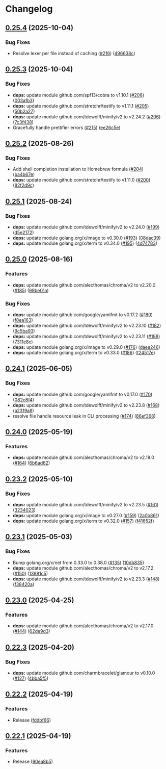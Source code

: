 # Changelog

## [0.25.4](https://github.com/koki-develop/gat/compare/v0.25.3...v0.25.4) (2025-10-04)


### Bug Fixes

* Resolve lexer per file instead of caching ([#216](https://github.com/koki-develop/gat/issues/216)) ([496638c](https://github.com/koki-develop/gat/commit/496638cbe4641c4201cb3a3f832155b117fa8f40))

## [0.25.3](https://github.com/koki-develop/gat/compare/v0.25.2...v0.25.3) (2025-10-04)


### Bug Fixes

* **deps:** update module github.com/spf13/cobra to v1.10.1 ([#208](https://github.com/koki-develop/gat/issues/208)) ([003a1b3](https://github.com/koki-develop/gat/commit/003a1b33403544ff86c0026e555fd9c50459682d))
* **deps:** update module github.com/stretchr/testify to v1.11.1 ([#205](https://github.com/koki-develop/gat/issues/205)) ([50b2a27](https://github.com/koki-develop/gat/commit/50b2a2752b3dcc10b7c655ba35037c9fceecaf12))
* **deps:** update module github.com/tdewolff/minify/v2 to v2.24.2 ([#206](https://github.com/koki-develop/gat/issues/206)) ([7c3f438](https://github.com/koki-develop/gat/commit/7c3f43820eae256427d746d9664ca71dcc01c351))
* Gracefully handle prettifier errors ([#215](https://github.com/koki-develop/gat/issues/215)) ([ee26c5e](https://github.com/koki-develop/gat/commit/ee26c5ee88995b005153d2ff04d66ad642f3821d))

## [0.25.2](https://github.com/koki-develop/gat/compare/v0.25.1...v0.25.2) (2025-08-26)


### Bug Fixes

* Add shell completion installation to Homebrew formula ([#204](https://github.com/koki-develop/gat/issues/204)) ([ba4b67e](https://github.com/koki-develop/gat/commit/ba4b67eeea685bfa0d9b08160511d26b20136663))
* **deps:** update module github.com/stretchr/testify to v1.11.0 ([#200](https://github.com/koki-develop/gat/issues/200)) ([82f2d9c](https://github.com/koki-develop/gat/commit/82f2d9c3fc51fe6efb8901e01ff2cbefcde976ba))

## [0.25.1](https://github.com/koki-develop/gat/compare/v0.25.0...v0.25.1) (2025-08-24)


### Bug Fixes

* **deps:** update module github.com/tdewolff/minify/v2 to v2.24.0 ([#199](https://github.com/koki-develop/gat/issues/199)) ([d5e2172](https://github.com/koki-develop/gat/commit/d5e2172d7d115af595f9b54a9bb2ab4e6e45fbc6))
* **deps:** update module golang.org/x/image to v0.30.0 ([#193](https://github.com/koki-develop/gat/issues/193)) ([08dac39](https://github.com/koki-develop/gat/commit/08dac39ddd679f01cb6604e2f622b970b800598e))
* **deps:** update module golang.org/x/term to v0.34.0 ([#195](https://github.com/koki-develop/gat/issues/195)) ([4d74783](https://github.com/koki-develop/gat/commit/4d74783dec7a622d67b2534a8e1b77ffd6ea7853))

## [0.25.0](https://github.com/koki-develop/gat/compare/v0.24.1...v0.25.0) (2025-08-16)


### Features

* **deps:** update module github.com/alecthomas/chroma/v2 to v2.20.0 ([#185](https://github.com/koki-develop/gat/issues/185)) ([99be01a](https://github.com/koki-develop/gat/commit/99be01a23af638cbc38328ee29bba56c8431d888))


### Bug Fixes

* **deps:** update module github.com/google/yamlfmt to v0.17.2 ([#180](https://github.com/koki-develop/gat/issues/180)) ([f8ea163](https://github.com/koki-develop/gat/commit/f8ea163413ce4287edba3d5add8363095b59c4d0))
* **deps:** update module github.com/tdewolff/minify/v2 to v2.23.10 ([#182](https://github.com/koki-develop/gat/issues/182)) ([9c5ba93](https://github.com/koki-develop/gat/commit/9c5ba93a18da2edd980c9095cdd5f9ff646de0d1))
* **deps:** update module github.com/tdewolff/minify/v2 to v2.23.11 ([#188](https://github.com/koki-develop/gat/issues/188)) ([7311e8c](https://github.com/koki-develop/gat/commit/7311e8ca7f80c3444d7efd1398a087abbe2aef80))
* **deps:** update module golang.org/x/image to v0.29.0 ([#176](https://github.com/koki-develop/gat/issues/176)) ([daea246](https://github.com/koki-develop/gat/commit/daea24621f766157334304798e7f8528614b3ca5))
* **deps:** update module golang.org/x/term to v0.33.0 ([#186](https://github.com/koki-develop/gat/issues/186)) ([f24517e](https://github.com/koki-develop/gat/commit/f24517e340c072fdc0116c7f0424aa8b4492d64d))

## [0.24.1](https://github.com/koki-develop/gat/compare/v0.24.0...v0.24.1) (2025-06-05)


### Bug Fixes

* **deps:** update module github.com/google/yamlfmt to v0.17.0 ([#170](https://github.com/koki-develop/gat/issues/170)) ([082e8f4](https://github.com/koki-develop/gat/commit/082e8f484d8d87177b06f00ecaa0c44e93e5a328))
* **deps:** update module github.com/tdewolff/minify/v2 to v2.23.8 ([#168](https://github.com/koki-develop/gat/issues/168)) ([a2319a8](https://github.com/koki-develop/gat/commit/a2319a85d6757f3a02e8218d073bac0f48dcccd9))
* resolve file handle resource leak in CLI processing ([#174](https://github.com/koki-develop/gat/issues/174)) ([86ef368](https://github.com/koki-develop/gat/commit/86ef36806fa6c48b2e0629be9c9f5a38c122b67f))

## [0.24.0](https://github.com/koki-develop/gat/compare/v0.23.2...v0.24.0) (2025-05-19)


### Features

* **deps:** update module github.com/alecthomas/chroma/v2 to v2.18.0 ([#164](https://github.com/koki-develop/gat/issues/164)) ([6b6ad62](https://github.com/koki-develop/gat/commit/6b6ad627f980af9e74e8a3954a39b9043297fb1e))

## [0.23.2](https://github.com/koki-develop/gat/compare/v0.23.1...v0.23.2) (2025-05-10)


### Bug Fixes

* **deps:** update module github.com/tdewolff/minify/v2 to v2.23.5 ([#161](https://github.com/koki-develop/gat/issues/161)) ([3234023](https://github.com/koki-develop/gat/commit/3234023adb9a77ca734ff3196645a256a99310bb))
* **deps:** update module golang.org/x/image to v0.27.0 ([#159](https://github.com/koki-develop/gat/issues/159)) ([2a0b861](https://github.com/koki-develop/gat/commit/2a0b861cb9efcb28cbab78570429238da4c55cfa))
* **deps:** update module golang.org/x/term to v0.32.0 ([#157](https://github.com/koki-develop/gat/issues/157)) ([f41652f](https://github.com/koki-develop/gat/commit/f41652f7ae40d6e470d58a850fde7e4bd95dba8a))

## [0.23.1](https://github.com/koki-develop/gat/compare/v0.23.0...v0.23.1) (2025-05-03)


### Bug Fixes

* Bump golang.org/x/net from 0.33.0 to 0.38.0 ([#135](https://github.com/koki-develop/gat/issues/135)) ([10db835](https://github.com/koki-develop/gat/commit/10db8353fbc2a6f4d4881c2c9955b25a2f80e936))
* **deps:** update module github.com/alecthomas/chroma/v2 to v2.17.2 ([#150](https://github.com/koki-develop/gat/issues/150)) ([13981c5](https://github.com/koki-develop/gat/commit/13981c573995f35a03cae0acb5a2f1032f50c2ec))
* **deps:** update module github.com/tdewolff/minify/v2 to v2.23.3 ([#148](https://github.com/koki-develop/gat/issues/148)) ([f38420a](https://github.com/koki-develop/gat/commit/f38420a522e8870c43400003d56bd8a75ddd776f))

## [0.23.0](https://github.com/koki-develop/gat/compare/v0.22.3...v0.23.0) (2025-04-25)


### Features

* **deps:** update module github.com/alecthomas/chroma/v2 to v2.17.0 ([#144](https://github.com/koki-develop/gat/issues/144)) ([62de9d3](https://github.com/koki-develop/gat/commit/62de9d30f1491257e000821da57b11dda36847ac))

## [0.22.3](https://github.com/koki-develop/gat/compare/v0.22.2...v0.22.3) (2025-04-20)


### Bug Fixes

* **deps:** update module github.com/charmbracelet/glamour to v0.10.0 ([#127](https://github.com/koki-develop/gat/issues/127)) ([4bba5f5](https://github.com/koki-develop/gat/commit/4bba5f5da244aad66ed99dc8c18d4d73434ad631))

## [0.22.2](https://github.com/koki-develop/gat/compare/v0.22.1...v0.22.2) (2025-04-19)


### Features

* Release ([fddbf66](https://github.com/koki-develop/gat/commit/fddbf66e487b98020babf3f540003cdaf21c3519))

## [0.22.1](https://github.com/koki-develop/gat/compare/v0.22.0...v0.22.1) (2025-04-19)


### Features

* Release ([90ea8b5](https://github.com/koki-develop/gat/commit/90ea8b5759c9b15d07e0fc808ca8280e91a3313e))
